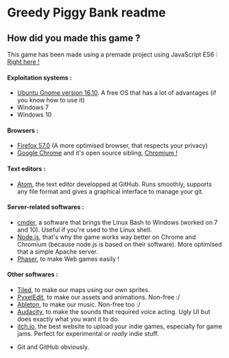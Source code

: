 # Greedy Piggy Bank readme

## How did you made this game ?
This game has been made using a premade project using JavaScript ES6 : [Right here !](https://github.com/lean/phaser-es6-webpack)

#### Exploitation systems :
* [Ubuntu Gnome version 16.10](https://ubuntugnome.org/). A free OS that has a lot of advantages (if you know how to use it)
* Windows 7
* Windows 10

#### Browsers :
* [Firefox 57.0](https://www.mozilla.org/en-US/firefox/) (A more optimised browser, that respects your privacy)
* [Google Chrome](www.google.fr/chrome) and it's open source sibling, [Chromium !](https://www.chromium.org/)

#### Text editors :
* [Atom](http://atom.io), the text editor developped at GitHub. Runs smoothly, supports any file format and gives a graphical interface to manage your git.

#### Server-related softwares :
* [cmder](http://cmder.net/), a software that brings the Linux Bash to Windows (worked on 7 and 10). Useful if you're used to the Linux shell.
* [Node.js](https://nodejs.org/en/), that's why the game works way better on Chrome and Chromium (because node.js is based on their software). More optimised that a simple Apache server.
* [Phaser](https://phaser.io/), to make Web games easily !

#### Other softwares :
* [Tiled](http://www.mapeditor.org/), to make our maps using our own sprites.
* [PyxelEdit](http://pyxeledit.com/), to make our assets and animations. Non-free :/
* [Ableton](https://www.ableton.com/), to make our music. Non-free too :/
* [Audacity](http://www.audacityteam.org/download/), to make the sounds that required voice acting. Ugly UI but does exactly what you want it to do.
* [itch.io](http://www.itch.io), the best website to upload your indie games, especially for game jams. Perfect for experimental or _really_ indie stuff.

+ Git and GitHub obviously.
